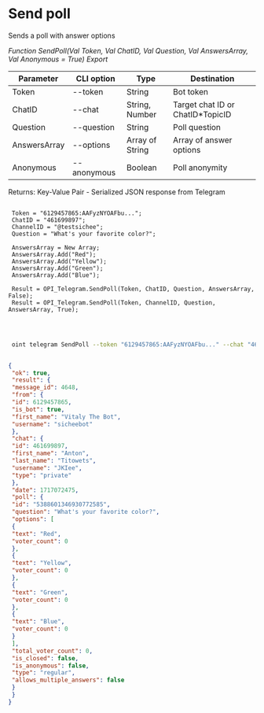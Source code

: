 ﻿---
sidebar_position: 10
---

# Send poll
 Sends a poll with answer options


*Function SendPoll(Val Token, Val ChatID, Val Question, Val AnswersArray, Val Anonymous = True) Export*

 | Parameter | CLI option | Type | Destination |
 |-|-|-|-|
 | Token | --token | String | Bot token |
 | ChatID | --chat | String, Number | Target chat ID or ChatID*TopicID |
 | Question | --question | String | Poll question |
 | AnswersArray | --options | Array of String | Array of answer options |
 | Anonymous | --anonymous | Boolean | Poll anonymity |

 
 Returns: Key-Value Pair - Serialized JSON response from Telegram

```bsl title="Code example"
	
 Token = "6129457865:AAFyzNYOAFbu...";
 ChatID = "461699897";
 ChannelID = "@testsichee"; 
 Question = "What's your favorite color?";
 
 AnswersArray = New Array;
 AnswersArray.Add("Red");
 AnswersArray.Add("Yellow");
 AnswersArray.Add("Green");
 AnswersArray.Add("Blue");
 
 Result = OPI_Telegram.SendPoll(Token, ChatID, Question, AnswersArray, False); 
 Result = OPI_Telegram.SendPoll(Token, ChannelID, Question, AnswersArray, True);

	
```

```sh title="CLI command example"
 
 oint telegram SendPoll --token "6129457865:AAFyzNYOAFbu..." --chat "461699897" --question %question% --options %options% --anonymous %anonymous%


```


```json title="Result"

{
 "ok": true,
 "result": {
 "message_id": 4648,
 "from": {
 "id": 6129457865,
 "is_bot": true,
 "first_name": "Vitaly The Bot",
 "username": "sicheebot"
 },
 "chat": {
 "id": 461699897,
 "first_name": "Anton",
 "last_name": "Titowets",
 "username": "JKIee",
 "type": "private"
 },
 "date": 1717072475,
 "poll": {
 "id": "5388601346930772585",
 "question": "What's your favorite color?",
 "options": [
 {
 "text": "Red",
 "voter_count": 0
 },
 {
 "text": "Yellow",
 "voter_count": 0
 },
 {
 "text": "Green",
 "voter_count": 0
 },
 {
 "text": "Blue",
 "voter_count": 0
 }
 ],
 "total_voter_count": 0,
 "is_closed": false,
 "is_anonymous": false,
 "type": "regular",
 "allows_multiple_answers": false
 }
 }
}

```
